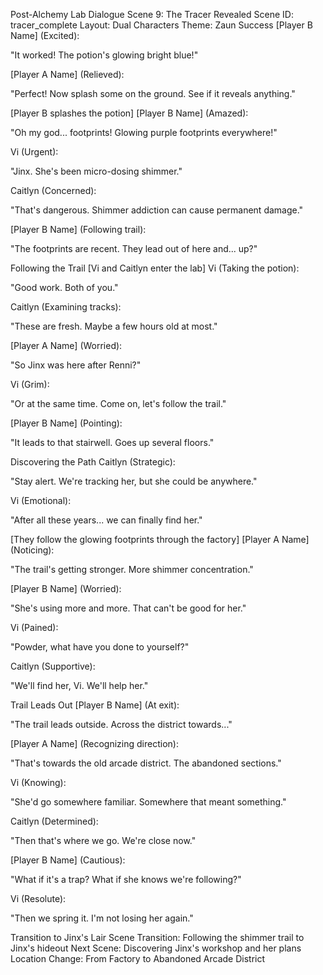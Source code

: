Post-Alchemy Lab Dialogue
Scene 9: The Tracer Revealed
Scene ID: tracer_complete
Layout: Dual Characters
Theme: Zaun
Success
[Player B Name] (Excited):

"It worked! The potion's glowing bright blue!"

[Player A Name] (Relieved):

"Perfect! Now splash some on the ground. See if it reveals anything."

[Player B splashes the potion]
[Player B Name] (Amazed):

"Oh my god... footprints! Glowing purple footprints everywhere!"

Vi (Urgent):

"Jinx. She's been micro-dosing shimmer."

Caitlyn (Concerned):

"That's dangerous. Shimmer addiction can cause permanent damage."

[Player B Name] (Following trail):

"The footprints are recent. They lead out of here and... up?"

Following the Trail
[Vi and Caitlyn enter the lab]
Vi (Taking the potion):

"Good work. Both of you."

Caitlyn (Examining tracks):

"These are fresh. Maybe a few hours old at most."

[Player A Name] (Worried):

"So Jinx was here after Renni?"

Vi (Grim):

"Or at the same time. Come on, let's follow the trail."

[Player B Name] (Pointing):

"It leads to that stairwell. Goes up several floors."

Discovering the Path
Caitlyn (Strategic):

"Stay alert. We're tracking her, but she could be anywhere."

Vi (Emotional):

"After all these years... we can finally find her."

[They follow the glowing footprints through the factory]
[Player A Name] (Noticing):

"The trail's getting stronger. More shimmer concentration."

[Player B Name] (Worried):

"She's using more and more. That can't be good for her."

Vi (Pained):

"Powder, what have you done to yourself?"

Caitlyn (Supportive):

"We'll find her, Vi. We'll help her."

Trail Leads Out
[Player B Name] (At exit):

"The trail leads outside. Across the district towards..."

[Player A Name] (Recognizing direction):

"That's towards the old arcade district. The abandoned sections."

Vi (Knowing):

"She'd go somewhere familiar. Somewhere that meant something."

Caitlyn (Determined):

"Then that's where we go. We're close now."

[Player B Name] (Cautious):

"What if it's a trap? What if she knows we're following?"

Vi (Resolute):

"Then we spring it. I'm not losing her again."


Transition to Jinx's Lair
Scene Transition: Following the shimmer trail to Jinx's hideout
Next Scene: Discovering Jinx's workshop and her plans
Location Change: From Factory to Abandoned Arcade District